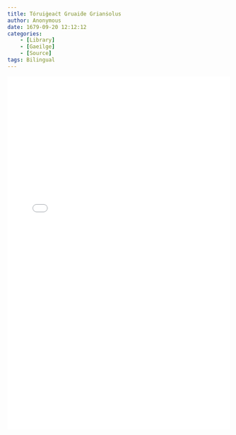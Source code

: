 ```yaml
---
title: Tóruiġeaċt Gruaiḋe Grianṡolus
author: Anonymous
date: 1679-09-20 12:12:12
categories:
	- [Library]
	- [Gaeilge]
	- [Source]
tags: Bilingual
---
```


<div>
	<iframe src="/PDFjs/web/viewer.html?file=../../1679/09/20/Toruigeact-Gruaide-Griansolus/Tóruigheacht Gruaidhe Griansholus - The Pursuit of Gruaidhe Griansholus.pdf" width="100%" height="800px" frameborder="0"></iframe>
</div>